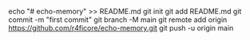 echo "# echo-memory" >> README.md
git init
git add README.md
git commit -m "first commit"
git branch -M main
git remote add origin https://github.com/r4ficore/echo-memory.git
git push -u origin main

